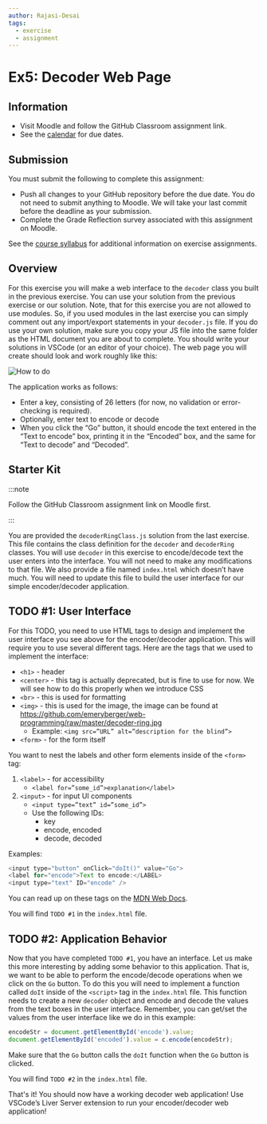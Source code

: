 ```yaml
---
author: Rajasi-Desai
tags:
  - exercise
  - assignment
---
```


# Ex5: Decoder Web Page

## Information

- Visit Moodle and follow the GitHub Classroom assignment link.
- See the [calendar](/docs/information/schedule/#exercises) for due
  dates.

## Submission

You must submit the following to complete this assignment:

- Push all changes to your GitHub repository before the due date. You
  do not need to submit anything to Moodle. We will take your last
  commit before the deadline as your submission.
- Complete the Grade Reflection survey associated with this assignment
  on Moodle.

See the [course syllabus](/docs/information/syllabus/#exercises) for
additional information on exercise assignments.

## Overview

For this exercise you will make a web interface to the `decoder` class you built in the previous exercise. You can use your solution from the previous exercise or our solution. Note, that for this exercise you are not allowed to use modules. So, if you used modules in the last exercise you can simply comment out any import/export statements in your `decoder.js` file. If you do use your own solution, make sure you copy your JS file into the same folder as the HTML document you are about to complete. You should write your solutions in VSCode (or an editor of your choice). The web page you will create should look and work roughly like this:

![How to do](exercise5.gif)

The application works as follows:
- Enter a key, consisting of 26 letters (for now, no validation or error-checking is required).
- Optionally, enter text to encode or decode
- When you click the “Go” button, it should encode the text entered in the “Text to encode” box, printing it in the “Encoded” box, and the same for “Text to decode” and “Decoded”.

## Starter Kit

:::note

Follow the GitHub Classroom assignment link on Moodle first.

:::

You are provided the `decoderRingClass.js` solution from the last exercise. This file contains the class definition for the `decoder` and `decoderRing` classes. You will use `decoder` in this exercise to encode/decode text the user enters into the interface. You will not need to make any modifications to that file. We also provide a file named `index.html` which doesn’t have much. You will need to update this file to build the user interface for our simple encoder/decoder application.

## TODO #1: User Interface

For this TODO, you need to use HTML tags to design and implement the user interface you see above for the encoder/decoder application. This will require you to use several different tags. Here are the tags that we used to implement the interface:
- `<h1>` - header
- `<center>` - this tag is actually deprecated, but is fine to use for now. We will see how to do this properly when we introduce CSS
- `<br>` - this is used for formatting
- `<img>` - this is used for the image, the image can be found at https://github.com/emeryberger/web-programming/raw/master/decoder-ring.jpg
  * Example: `<img src=”URL” alt=”description for the blind”>`
- `<form>` - for the form itself

You want to nest the labels and other form elements inside of the `<form>` tag:
1. `<label>` - for accessibility 
    - `<label for=”some_id”>explanation</label>`
2. `<input>` - for input UI components
    - `<input type=”text” id=”some_id”>`
    - Use the following IDs:
        * key
        * encode, encoded
        * decode, decoded
        
Examples:
```js
<input type="button" onClick="doIt()" value="Go">
<label for="encode">Text to encode:</LABEL>
<input type="text" ID="encode" />
```
You can read up on these tags on the [MDN Web Docs](https://developer.mozilla.org/en-US/docs/Web/HTML/Element).

You will find `TODO #1` in the `index.html` file.

## TODO #2: Application Behavior

Now that you have completed `TODO #1`, you have an interface. Let us make this more interesting by adding some behavior to this application. That is, we want to be able to perform the encode/decode operations when we click on the `Go` button. To do this you will need to implement a function called `doIt` inside of the `<script>` tag in the `index.html` file. This function needs to create a new `decoder` object and encode and decode the values from the text boxes in the user interface. Remember, you can get/set the values from the user interface like we do in this example:

```js
encodeStr = document.getElementById('encode').value;
document.getElementById('encoded').value = c.encode(encodeStr);
```

Make sure that the `Go` button calls the `doIt` function when the `Go` button is clicked.

You will find `TODO #2` in the `index.html` file.

That's it! You should now have a working decoder web application! Use VSCode’s Liver Server extension to run your encoder/decoder web application!

